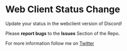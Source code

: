 # Web Client Status Change

Update your status in the webclient version of Discord! 

Please **report bugs** to the **Issues** Section of the Repo.

For more information follow me on [Twitter](https://twitter.com/notfluted)


